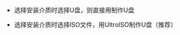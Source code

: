 [微软官方启动U盘装机教程]: https://blog.csdn.net/weixin_43007659/article/details/101202374	"微软官方启动U盘装机教程"
[Windows系统下载链接]: https://www.microsoft.com/zh-cn/software-download/	"软件下载"
[使用UltroISO制作U盘启动盘]: https://blog.csdn.net/u012209148/article/details/81171902





- 选择安装介质时选择U盘，则直接用制作U盘

- 选择安装介质时选择ISO文件，用UltroISO制作U盘（推荐）

[DELL开机进入U盘]: https://blog.csdn.net/zl26678/article/details/79087986

